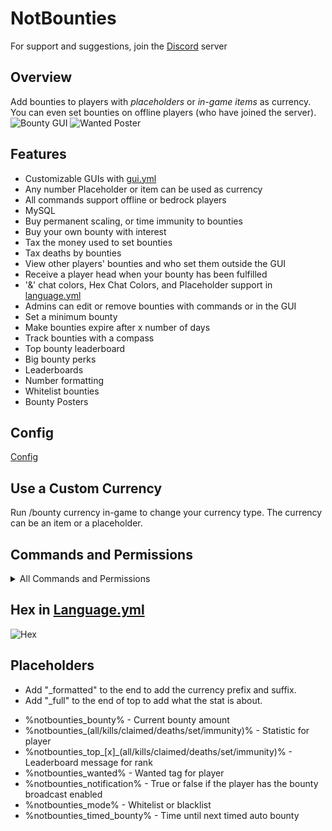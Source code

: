 # NotBounties
For support and suggestions, join the [Discord](https://discord.gg/zEsUzwYEx7) server

## Overview
Add bounties to players with *placeholders* or *in-game items* as currency. You can even set bounties on offline players (who have joined the server).
![Bounty GUI](https://i.imgur.com/hWbD9Oh.png)
![Wanted Poster](https://i.imgur.com/IytLGx3.png)

## Features
- Customizable GUIs with [gui.yml](src/main/resources/gui.yml)
- Any number Placeholder or item can be used as currency
- All commands support offline or bedrock players
- MySQL
- Buy permanent scaling, or time immunity to bounties
- Buy your own bounty with interest
- Tax the money used to set bounties
- Tax deaths by bounties
- View other players' bounties and who set them outside the GUI
- Receive a player head when your bounty has been fulfilled
- '&' chat colors, Hex Chat Colors, and Placeholder support in [language.yml](src/main/resources/language.yml)
- Admins can edit or remove bounties with commands or in the GUI
- Set a minimum bounty
- Make bounties expire after x number of days
- Track bounties with a compass
- Top bounty leaderboard
- Big bounty perks
- Leaderboards
- Number formatting
- Whitelist bounties
- Bounty Posters
  
## Config
[Config](src/main/resources/config.yml)

## Use a Custom Currency
Run /bounty currency in-game to change your currency type. The currency can be an item or a placeholder. 

## Commands and Permissions
<details>
  <summary>All Commands and Permissions</summary>
<ul>/bounty help - Shows available commands. no permission.</ul>
<ul>/bounty bdc - Toggles the bounty broadcast message. no permission.</ul>
<ul>/bounty check (player) - Checks a bounty.notbounties.view</ul>
<ul>/bounty list - Lists all bounties. notbounties.view</ul>
<ul>/bounty top (all/kills/claimed/deaths/set/immunity) <list> - Lists the top 10 players with the respective stats. notbounties.view</ul>
<ul>/bounty stat (all/kills/claimed/deaths/set/immunity) - View your bounty stats. notbounties.view</ul>
<ul>/bounty - Opens bounty GUI. notbounties.view</ul>
<ul>/bounty (player) (amount) - Adds a bounty to a player. notbounties.set</ul>
<ul>/bounty set - Opens bounty-set GUI. notbounties.set</ul>
<ul>/bounty buy - Buy your own bounty. notbounties.buyown</ul>
<ul>/bounty immunity (price) - Buy immunity to bounties under a certain price. Do not need (price) if permanent immunity is enabled. notbounties.buyimmunity</ul>
<ul>/bounty immunity remove - Removes purchased immunity from yourself. notbounties.removeimmunity</ul>
<ul>/bounty immunity remove (player) - Removes purchased immunity from a player. notbounties.admin</ul>
<ul>/bounty remove (player) - Removes all bounties from a player. notbounties.admin or notbounties.removeset</ul>
<ul>/bounty remove (player) from (setter) - Removes a specific bounty put on a player. notbounties.admin</ul>
<ul>/bounty edit (player) (amount) - Edits a player's total bounty. notbounties.admin</ul>
<ul>/bounty edit (player) from (setter) (amount) - Edits a specific bounty put on a player. notbounties.admin</ul>
<ul>/bounty tracker (player) - Gives you a compass that tracks a player with a bounty. notbounties.admin</ul>
<ul>/bounty tracker (player) (receiver) - Gives receiver a compass that tracks a player with a bounty. notbounties.admin</ul>
<ul>/bounty reload - Reloads the config and language. notbounties.admin</ul>
<ul>/bounty currency - Starts setup for the currency - notbounties.admin</ul>
<ul>/bounty whitelist (add/remove/set) (whitelisted players) - Change the players that can claim the bounties you set. notbounties.whitelist</ul>
<ul>/bounty whitelist <offline> - Opens the set whitelist GUI. notbounties.whitelist</ul>
<ul>/bounty whitelist reset - Resets your whitelisted players. notbounties.whitelist</ul>
<ul>/bounty whitelist view - Displays your whitelisted players in chat. notbounties.whitelist</ul>
<ul>/bounty poster (player) - Gives you a poster of a player's bounty. notbounties.admin</ul>
<ul>/bounty poster (player) (receiver) - Gives receiver a poster of a player's bounty. notbounties.admin</ul>
<ul>*</ul>
<ul>notbounties.immune - is immune from having bounties placed on them</ul>
<ul>notbounties.tracker - allows players to use the bounty tracker (default true)</ul>
<ul>notbounties.player - all of the basic player permissions</ul>
<ul>notbounties.basic - use help, tutorial, and broadcast commands</ul>
<ul>notbounties.immunity.murder - immune to the murder auto bounty</ul>
<ul>notbounties.immunity.random - immune to the random auto bounty</ul>
<ul>notbounties.immunity.timed - immune to the timed auto bounty</ul>
</details>

## Hex in [Language.yml](src/main/resources/language.yml)
![Hex](https://i.imgur.com/Gztr2se.png)

## Placeholders
- Add "_formatted" to the end to add the currency prefix and suffix.
- Add "_full" to the end of top to add what the stat is about.

* %notbounties_bounty% - Current bounty amount
* %notbounties_(all/kills/claimed/deaths/set/immunity)% - Statistic for player
* %notbounties_top\_[x]\_(all/kills/claimed/deaths/set/immunity)% - Leaderboard message for rank
* %notbounties_wanted% - Wanted tag for player
* %notbounties_notification% - True or false if the player has the bounty broadcast enabled
* %notbounties_mode% - Whitelist or blacklist
* %notbounties_timed_bounty% - Time until next timed auto bounty
